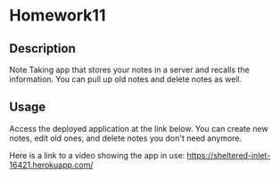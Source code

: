 # Homework11

## Description

Note Taking app that stores your notes in a server and recalls the information. You can pull up old notes and delete notes as well.

## Usage

Access the deployed application at the link below. You can create new notes, edit old ones, and delete notes you don't need anymore.

Here is a link to a video showing the app in use:
https://sheltered-inlet-16421.herokuapp.com/
